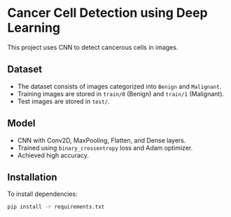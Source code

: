 # Cancer Cell Detection using Deep Learning

This project uses CNN to detect cancerous cells in images.

## Dataset
- The dataset consists of images categorized into `Benign` and `Malignant`.
- Training images are stored in `train/0` (Benign) and `train/1` (Malignant).
- Test images are stored in `test/`.

## Model
- CNN with Conv2D, MaxPooling, Flatten, and Dense layers.
- Trained using `binary_crossentropy` loss and Adam optimizer.
- Achieved high accuracy.

## Installation
To install dependencies:
```bash
pip install -r requirements.txt
